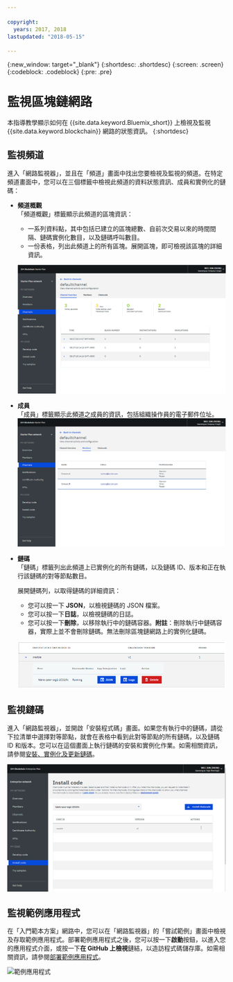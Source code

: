 ```yaml
---

copyright:
  years: 2017, 2018
lastupdated: "2018-05-15"

---
```


{:new_window: target="_blank"}
{:shortdesc: .shortdesc}
{:screen: .screen}
{:codeblock: .codeblock}
{:pre: .pre}

# 監視區塊鏈網路

本指導教學顯示如何在 {{site.data.keyword.Bluemix_short}} 上檢視及監視 {{site.data.keyword.blockchain}} 網路的狀態資訊。
{:shortdesc}


## 監視頻道

進入「網路監視器」，並且在「頻道」畫面中找出您要檢視及監視的頻道。在特定頻道畫面中，您可以在三個標籤中檢視此頻道的資料狀態資訊、成員和實例化的鏈碼：

* **頻道概觀**  
「頻道概觀」標籤顯示此頻道的區塊資訊：
    * 一系列資料點，其中包括已建立的區塊總數、自前次交易以來的時間間隔、鏈碼實例化數目，以及鏈碼呼叫數目。
    * 一份表格，列出此頻道上的所有區塊。展開區塊，即可檢視該區塊的詳細資訊。  

  ![頻道概觀](../images/channel_overview_detail.png "頻道概觀")  

* **成員**  
「成員」標籤顯示此頻道之成員的資訊，包括組織操作員的電子郵件位址。
  ![頻道成員](../images/channel_members.png "頻道成員")  

* **鏈碼**  
 「鏈碼」標籤列出此頻道上已實例化的所有鏈碼，以及鏈碼 ID、版本和正在執行該鏈碼的對等節點數目。   

  展開鏈碼列，以取得鏈碼的詳細資訊：  
    * 您可以按一下 **JSON**，以檢視鏈碼的 JSON 檔案。
    * 您可以按一下**日誌**，以檢視鏈碼的日誌。
    * 您可以按一下**刪除**，以移除執行中的鏈碼容器。**附註**：刪除執行中鏈碼容器，實際上並不會刪除鏈碼。無法刪除區塊鏈網路上的實例化鏈碼。

  ![頻道鏈碼](../images/channel_chaincode.png "頻道鏈碼")


## 監視鏈碼

進入「網路監視器」，並開啟「安裝程式碼」畫面。如果您有執行中的鏈碼，請從下拉清單中選擇對等節點，就會在表格中看到此對等節點的所有鏈碼，以及鏈碼 ID 和版本。您可以在這個畫面上執行鏈碼的安裝和實例化作業。如需相關資訊，請參閱[安裝、實例化及更新鏈碼](install_instantiate_chaincode.html)。

  ![鏈碼](../images/chaincode_install_overview.png "鏈碼")


## 監視範例應用程式

在「入門範本方案」網路中，您可以在「網路監視器」的「嘗試範例」畫面中檢視及存取範例應用程式。部署範例應用程式之後，您可以按一下**啟動**按鈕，以進入您的應用程式介面，或按一下**在 GitHub 上檢視**鏈結，以造訪程式碼儲存庫。如需相關資訊，請參閱[部署範例應用程式](prebuilt_samples.html)。

  ![範例應用程式](../images/sampleappflow0.png "範例應用程式")
